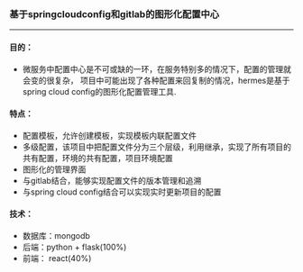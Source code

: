 ### 基于springcloudconfig和gitlab的图形化配置中心

----------------------------------------------------------

#### 目的：

* 微服务中配置中心是不可或缺的一环，在服务特别多的情况下，配置的管理就会变的很复杂， 项目中可能出现了各种配置来回复制的情况，hermes是基于spring cloud config的图形化配置管理工具.

#### 特点：

 * 配置模板，允许创建模板，实现模板内联配置文件
 * 多级配置，该项目中把配置文件分为三个层级，利用继承，实现了所有项目的共有配置，环境的共有配置，项目环境配置
 * 图形化的管理界面
 * 与gitlab结合，能够实现配置文件的版本管理和追溯
 * 与spring cloud config结合可以实现实时更新项目的配置

#### 技术：

 * 数据库：mongodb
 * 后端：python + flask(100%)
 * 前端： react(40%)
